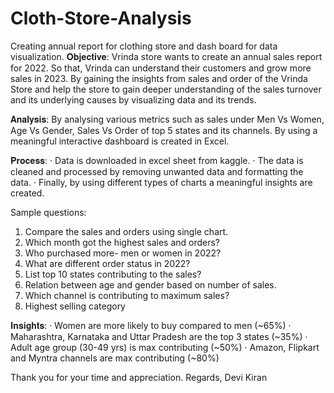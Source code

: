 # Cloth-Store-Analysis
Creating annual report for clothing store and dash board for data visualization.
𝐎𝐛𝐣𝐞𝐜𝐭𝐢𝐯𝐞: Vrinda store wants to create an annual sales report for 2022. So that, Vrinda can understand their customers and grow more sales in 2023.
By gaining the insights from sales and order of the Vrinda Store and help the store to gain deeper understanding of the sales turnover and its underlying causes by visualizing data and its trends.
 
 𝐀𝐧𝐚𝐥𝐲𝐬𝐢𝐬: By analysing various metrics such as sales under Men Vs Women, Age Vs Gender, Sales Vs Order of top 5 states and its channels. By using a meaningful interactive dashboard is created in Excel.
 
 𝐏𝐫𝐨𝐜𝐞𝐬𝐬:
· Data is downloaded in excel sheet from kaggle.
· The data is cleaned and processed by removing unwanted data and formatting the data.
· Finally, by using different types of charts a meaningful insights are created.

Sample questions:

1) Compare the sales and orders using single chart.
 2) Which month got the highest sales and orders?
 3) Who purchased more- men or women in 2022?
 4) What are different order status in 2022?
 5) List top 10 states contributing to the sales?
 6) Relation between age and gender based on number of sales.
 7) Which channel is contributing to maximum sales?
 8) Highest selling category

 𝐈𝐧𝐬𝐢𝐠𝐡𝐭𝐬:
· Women are more likely to buy compared to men (~65%)
· Maharashtra, Karnataka and Uttar Pradesh are the top 3 states (~35%)
· Adult age group (30-49 yrs) is max contributing (~50%)
· Amazon, Flipkart and Myntra channels are max contributing (~80%)
 
 Thank you for your time and appreciation.
 Regards,
 Devi Kiran
